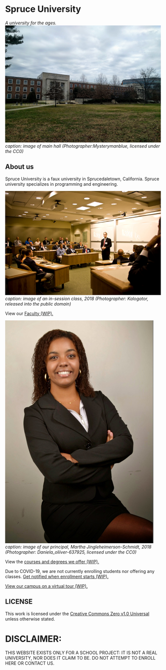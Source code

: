# Spruce University
_A university for the ages._
![Image](/assets/Glenn_L_Martin_Hall.png)
_caption: image of main hall (Photographer:Mysterymanblue, licensed under the CC0)_

## About us
Spruce University is a faux university in Sprucedaletown, California. Spruce university specializes in programming and engineering.

![Image](/assets/Acton_classroom.jpg)
_caption: image of an in-session class, 2018 (Photographer: Kalogator, released into the public domain)_

View our [Faculty (WIP).](https://calebgilmartin.github.io/schoolwebsite/faculty)

![Image](/assets/Black_woman_with_women's_suit_4.jpg)
_caption: image of our principal, Martha Jingleheimerson-Schmidt, 2018 (Photographer: Daniela_oliiver-637925, licensed under the CC0)_

View the [courses and degrees we offer (WIP).](https://calebgilmartin.github.io/schoolwebsite/courses)

Due to COVID-19, we are not currently enrolling students nor offering any classes. [Get notified when enrollment starts (WIP).](https://calebgilmartin.github.io/schoolwebsite/enrollment)

[View our campus on a virtual tour (WIP).](https://calebgilmartin.github.io/schoolwebsite/tour)

## LICENSE
This work is licensed under the [Creative Commons Zero v1.0 Universal](https://creativecommons.org/publicdomain/zero/1.0/) unless otherwise stated.

# DISCLAIMER:
THIS WEBSITE EXISTS ONLY FOR A SCHOOL PROJECT: IT IS NOT A REAL UNIVERSITY, NOR DOES IT CLAIM TO BE. DO NOT ATTEMPT TO ENROLL HERE OR CONTACT US.
